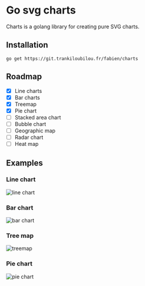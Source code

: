 # Go svg charts

Charts is a golang library for creating pure SVG charts.

## Installation

```
go get https://git.trankiloubilou.fr/fabien/charts
```

## Roadmap

- [x] Line charts
- [x] Bar charts
- [x] Treemap
- [x] Pie chart
- [ ] Stacked area chart
- [ ] Bubble chart
- [ ] Geographic map
- [ ] Radar chart
- [ ] Heat map

## Examples
### Line chart
![line chart](https://git.trankiloubilou.fr/fabien/charts/raw/branch/main/examples/linechart.svg)
### Bar chart
![bar chart](https://git.trankiloubilou.fr/fabien/charts/raw/branch/main/examples/barchart.svg)
### Tree map
![treemap](https://git.trankiloubilou.fr/fabien/charts/raw/branch/main/examples/treemapchart.svg)
### Pie chart
![pie chart](https://git.trankiloubilou.fr/fabien/charts/raw/branch/main/examples/piechart.svg)